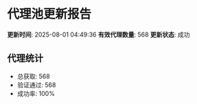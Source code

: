 # 代理池更新报告

**更新时间**: 2025-08-01 04:49:36
**有效代理数量**: 568
**更新状态**:  成功

## 代理统计
- 总获取: 568
- 验证通过: 568
- 成功率: 100%
